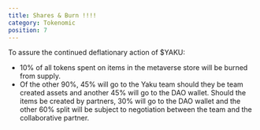 ```yaml
---
title: Shares & Burn !!!!
category: Tokenomic
position: 7
---
```


To assure the continued deflationary action of $YAKU: 

* 10% of all tokens spent on items in the metaverse store will be burned from supply. 
* Of the other 90%, 45% will go to the Yaku team should they be team created assets and another 45% will go to the DAO wallet. Should the items be created by partners, 30% will go to the DAO wallet and the other 60% split will be subject to negotiation between the team and the collaborative partner.